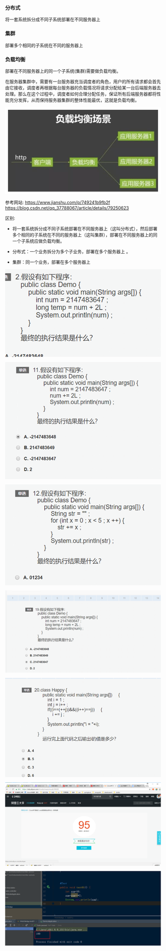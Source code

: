 
### 分布式
将一套系统拆分成不同子系统部署在不同服务器上
### 集群
部署多个相同的子系统在不同的服务器上
### 负载均衡
部署在不同服务器上的同一个子系统(集群)需要做负载均衡。

在服务器集群中，需要有一台服务器充当调度者的角色，用户的所有请求都会首先由它接收，调度者再根据每台服务器的负载情况将请求分配给某一台后端服务器去处理。那么在这个过程中，调度者如何合理分配任务，保证所有后端服务器都将性能充分发挥，从而保持服务器集群的整体性能最优，这就是负载均衡。

![](assets/分布式_集群_微服务_负载均衡-f01bbf09.png)


参考网站:
https://www.jianshu.com/p/749241b9fb2f
https://blog.csdn.net/qq_37788067/article/details/79250623

区别:
* 将一套系统拆分成不同子系统部署在不同服务器上（这叫分布式），然后部署多个相同的子系统在不同的服务器上（这叫集群），部署在不同服务器上的同一个子系统应做负载均衡。

* 分布式：一个业务拆分为多个子业务，部署在多个服务器上 。

* 集群：同一个业务，部署在多个服务器上

![](assets/分布式_集群_微服务_负载均衡-eb2d3d6d.png)

![](assets/分布式_集群_微服务_负载均衡-211b8a2a.png)

![](assets/分布式_集群_微服务_负载均衡-8bf8cf8f.png)

![](assets/分布式_集群_微服务_负载均衡-6caa7385.png)

![](assets/分布式_集群_微服务_负载均衡-038f954f.png)

![](assets/分布式_集群_微服务_负载均衡-bc9becf7.png)

![](assets/分布式_集群_微服务_负载均衡-f0a03450.png)
